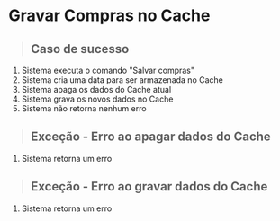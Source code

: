 # Gravar Compras no Cache

> ## Caso de sucesso
1. Sistema executa o comando "Salvar compras"
2. Sistema cria uma data para ser armazenada no Cache
3. Sistema apaga os dados do Cache atual
4. Sistema grava os novos dados no Cache
5. Sistema não retorna nenhum erro

> ## Exceção - Erro ao apagar dados do Cache
1. Sistema retorna um erro


> ## Exceção - Erro ao gravar dados do Cache
1. Sistema retorna um erro